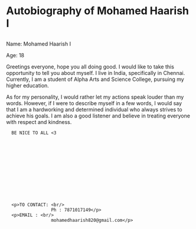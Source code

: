 
<html>
<head>
</head>
<body>
	<h1>Autobiography of Mohamed Haarish I</h1>
       <h2></h2>
	<p>Name: Mohamed Haarish I</p>
	<p>Age: 18</p>
	<p>Greetings everyone, hope you all doing good. I would like to take this opportunity to tell you about myself. I live in India, specifically in Chennai. Currently, I am a student of Alpha Arts and Science College, pursuing my higher education.</p>
	<p>As for my personality, I would rather let my actions speak louder than my words. However, if I were to describe myself in a few words, I would say that I am a hardworking and determined individual who always strives to achieve his goals. I am also a good listener and believe in treating everyone with respect and kindness.</p>
     
      BE NICE TO ALL <3 
<br/>
<br/>
<br/>
<br/>
<br/>
<br/>
<br/>
<br/>
<br/>

      <p>TO CONTACT: <br/>
                     Ph : 7871017149</p>
      <p>EMAIL : <br/>
                     mohamedhaarish820@gmail.com</p>
</body>
</html>

